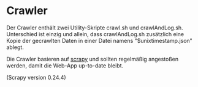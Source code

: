 Crawler
=======

Der Crawler enthält zwei Utility-Skripte crawl.sh und crawlAndLog.sh. Unterschied ist einzig und allein, dass crawlAndLog.sh zusätzlich eine Kopie der gecrawlten Daten in einer Datei namens "$unixtimestamp.json" ablegt.

Die Crawler basieren auf [scrapy](http://scrapy.org) und sollten regelmäßig angestoßen werden, damit die Web-App up-to-date bleibt.

(Scrapy version 0.24.4)
